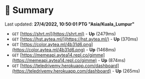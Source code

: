 # 📖 Summary
Last updated: **27/4/2022, 10:50:01 PTG "Asia/Kuala_Lumpur"**

- `GET` [https://shrt.ml](https://shrt.ml) - **Up** (2479ms)
- `GET` [https://hst.aytea.ml/](https://hst.aytea.ml/) - **Up** (370ms)
- `GET` [https://color.aytea.ml/4b31d6.png](https://color.aytea.ml/4b31d6.png) - **Up** (1468ms)
- `GET` [https://memeapi.aytea14.repl.co/gimme](https://memeapi.aytea14.repl.co/gimme) - **Up** (874ms)
- `GET` [https://teledrivemy.herokuapp.com/dashboard](https://teledrivemy.herokuapp.com/dashboard) - **Up** (265ms)
